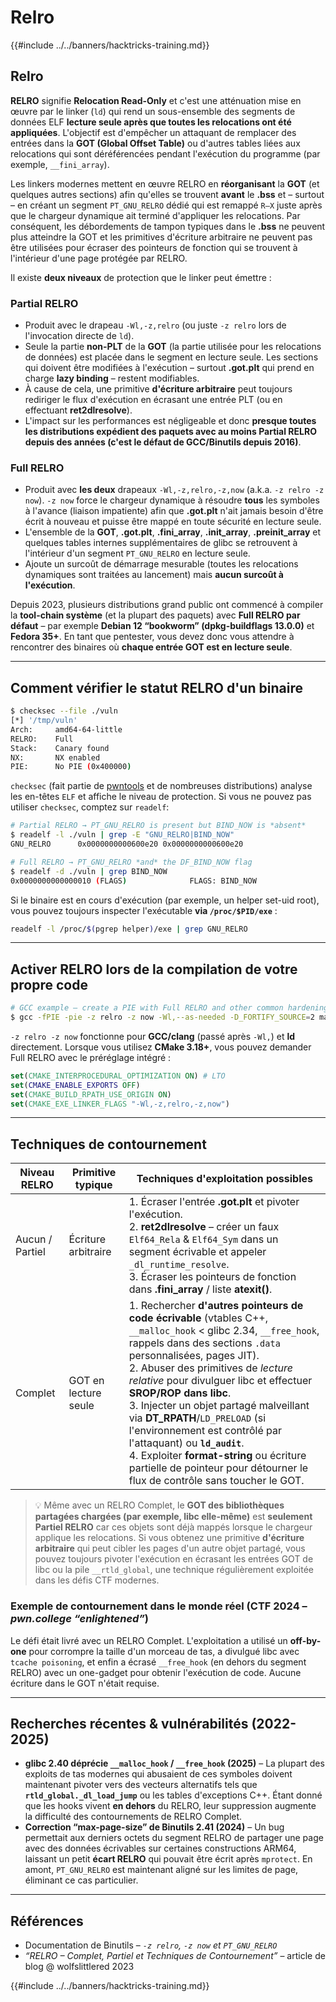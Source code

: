 # Relro

{{#include ../../banners/hacktricks-training.md}}

## Relro

**RELRO** signifie **Relocation Read-Only** et c'est une atténuation mise en œuvre par le linker (`ld`) qui rend un sous-ensemble des segments de données ELF **lecture seule après que toutes les relocations ont été appliquées**. L'objectif est d'empêcher un attaquant de remplacer des entrées dans la **GOT (Global Offset Table)** ou d'autres tables liées aux relocations qui sont déréférencées pendant l'exécution du programme (par exemple, `__fini_array`).

Les linkers modernes mettent en œuvre RELRO en **réorganisant** la **GOT** (et quelques autres sections) afin qu'elles se trouvent **avant** le **.bss** et – surtout – en créant un segment `PT_GNU_RELRO` dédié qui est remappé `R–X` juste après que le chargeur dynamique ait terminé d'appliquer les relocations. Par conséquent, les débordements de tampon typiques dans le **.bss** ne peuvent plus atteindre la GOT et les primitives d'écriture arbitraire ne peuvent pas être utilisées pour écraser des pointeurs de fonction qui se trouvent à l'intérieur d'une page protégée par RELRO.

Il existe **deux niveaux** de protection que le linker peut émettre :

### Partial RELRO

* Produit avec le drapeau `-Wl,-z,relro` (ou juste `-z relro` lors de l'invocation directe de `ld`).
* Seule la partie **non-PLT** de la **GOT** (la partie utilisée pour les relocations de données) est placée dans le segment en lecture seule. Les sections qui doivent être modifiées à l'exécution – surtout **.got.plt** qui prend en charge **lazy binding** – restent modifiables.
* À cause de cela, une primitive **d'écriture arbitraire** peut toujours rediriger le flux d'exécution en écrasant une entrée PLT (ou en effectuant **ret2dlresolve**).
* L'impact sur les performances est négligeable et donc **presque toutes les distributions expédient des paquets avec au moins Partial RELRO depuis des années (c'est le défaut de GCC/Binutils depuis 2016)**.

### Full RELRO

* Produit avec **les deux** drapeaux `-Wl,-z,relro,-z,now` (a.k.a. `-z relro -z now`). `-z now` force le chargeur dynamique à résoudre **tous** les symboles à l'avance (liaison impatiente) afin que **.got.plt** n'ait jamais besoin d'être écrit à nouveau et puisse être mappé en toute sécurité en lecture seule.
* L'ensemble de la **GOT**, **.got.plt**, **.fini_array**, **.init_array**, **.preinit_array** et quelques tables internes supplémentaires de glibc se retrouvent à l'intérieur d'un segment `PT_GNU_RELRO` en lecture seule.
* Ajoute un surcoût de démarrage mesurable (toutes les relocations dynamiques sont traitées au lancement) mais **aucun surcoût à l'exécution**.

Depuis 2023, plusieurs distributions grand public ont commencé à compiler la **tool-chain système** (et la plupart des paquets) avec **Full RELRO par défaut** – par exemple **Debian 12 “bookworm” (dpkg-buildflags 13.0.0)** et **Fedora 35+**. En tant que pentester, vous devez donc vous attendre à rencontrer des binaires où **chaque entrée GOT est en lecture seule**.

---

## Comment vérifier le statut RELRO d'un binaire
```bash
$ checksec --file ./vuln
[*] '/tmp/vuln'
Arch:     amd64-64-little
RELRO:    Full
Stack:    Canary found
NX:       NX enabled
PIE:      No PIE (0x400000)
```
`checksec` (fait partie de [pwntools](https://github.com/pwncollege/pwntools) et de nombreuses distributions) analyse les en-têtes `ELF` et affiche le niveau de protection. Si vous ne pouvez pas utiliser `checksec`, comptez sur `readelf`:
```bash
# Partial RELRO → PT_GNU_RELRO is present but BIND_NOW is *absent*
$ readelf -l ./vuln | grep -E "GNU_RELRO|BIND_NOW"
GNU_RELRO      0x0000000000600e20 0x0000000000600e20
```

```bash
# Full RELRO → PT_GNU_RELRO *and* the DF_BIND_NOW flag
$ readelf -d ./vuln | grep BIND_NOW
0x0000000000000010 (FLAGS)              FLAGS: BIND_NOW
```
Si le binaire est en cours d'exécution (par exemple, un helper set-uid root), vous pouvez toujours inspecter l'exécutable **via `/proc/$PID/exe`** :
```bash
readelf -l /proc/$(pgrep helper)/exe | grep GNU_RELRO
```
---

## Activer RELRO lors de la compilation de votre propre code
```bash
# GCC example – create a PIE with Full RELRO and other common hardenings
$ gcc -fPIE -pie -z relro -z now -Wl,--as-needed -D_FORTIFY_SOURCE=2 main.c -o secure
```
`-z relro -z now` fonctionne pour **GCC/clang** (passé après `-Wl,`) et **ld** directement. Lorsque vous utilisez **CMake 3.18+**, vous pouvez demander Full RELRO avec le préréglage intégré :
```cmake
set(CMAKE_INTERPROCEDURAL_OPTIMIZATION ON) # LTO
set(CMAKE_ENABLE_EXPORTS OFF)
set(CMAKE_BUILD_RPATH_USE_ORIGIN ON)
set(CMAKE_EXE_LINKER_FLAGS "-Wl,-z,relro,-z,now")
```
---

## Techniques de contournement

| Niveau RELRO | Primitive typique | Techniques d'exploitation possibles |
|--------------|-------------------|------------------------------------|
| Aucun / Partiel | Écriture arbitraire | 1. Écraser l'entrée **.got.plt** et pivoter l'exécution.<br>2. **ret2dlresolve** – créer un faux `Elf64_Rela` & `Elf64_Sym` dans un segment écrivable et appeler `_dl_runtime_resolve`.<br>3. Écraser les pointeurs de fonction dans **.fini_array** / liste **atexit()**. |
| Complet | GOT en lecture seule | 1. Rechercher **d'autres pointeurs de code écrivable** (vtables C++, `__malloc_hook` < glibc 2.34, `__free_hook`, rappels dans des sections `.data` personnalisées, pages JIT).<br>2. Abuser des primitives de *lecture relative* pour divulguer libc et effectuer **SROP/ROP dans libc**.<br>3. Injecter un objet partagé malveillant via **DT_RPATH**/`LD_PRELOAD` (si l'environnement est contrôlé par l'attaquant) ou **`ld_audit`**.<br>4. Exploiter **format-string** ou écriture partielle de pointeur pour détourner le flux de contrôle sans toucher le GOT. |

> 💡 Même avec un RELRO Complet, le **GOT des bibliothèques partagées chargées (par exemple, libc elle-même)** est **seulement Partiel RELRO** car ces objets sont déjà mappés lorsque le chargeur applique les relocations. Si vous obtenez une primitive **d'écriture arbitraire** qui peut cibler les pages d'un autre objet partagé, vous pouvez toujours pivoter l'exécution en écrasant les entrées GOT de libc ou la pile `__rtld_global`, une technique régulièrement exploitée dans les défis CTF modernes.

### Exemple de contournement dans le monde réel (CTF 2024 – *pwn.college “enlightened”*)

Le défi était livré avec un RELRO Complet. L'exploitation a utilisé un **off-by-one** pour corrompre la taille d'un morceau de tas, a divulgué libc avec `tcache poisoning`, et enfin a écrasé `__free_hook` (en dehors du segment RELRO) avec un one-gadget pour obtenir l'exécution de code. Aucune écriture dans le GOT n'était requise.

---

## Recherches récentes & vulnérabilités (2022-2025)

* **glibc 2.40 déprécie `__malloc_hook` / `__free_hook` (2025)** – La plupart des exploits de tas modernes qui abusaient de ces symboles doivent maintenant pivoter vers des vecteurs alternatifs tels que **`rtld_global._dl_load_jump`** ou les tables d'exceptions C++. Étant donné que les hooks vivent **en dehors** du RELRO, leur suppression augmente la difficulté des contournements de RELRO Complet.
* **Correction “max-page-size” de Binutils 2.41 (2024)** – Un bug permettait aux derniers octets du segment RELRO de partager une page avec des données écrivables sur certaines constructions ARM64, laissant un petit **écart RELRO** qui pouvait être écrit après `mprotect`. En amont, `PT_GNU_RELRO` est maintenant aligné sur les limites de page, éliminant ce cas particulier.

---

## Références

* Documentation de Binutils – *`-z relro`, `-z now` et `PT_GNU_RELRO`*
* *“RELRO – Complet, Partiel et Techniques de Contournement”* – article de blog @ wolfslittlered 2023

{{#include ../../banners/hacktricks-training.md}}
